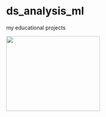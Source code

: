# ds_analysis_ml

my educational projects

<div>
  <img src="https://media1.giphy.com/media/v1.Y2lkPTc5MGI3NjExbXB4OTVwOGk2Njlia2JlaGFnNGdqaXg5YzZxc3JzNzkyNWNjam1wcSZlcD12MV9pbnRlcm5hbF9naWZfYnlfaWQmY3Q9Zw/qgQUggAC3Pfv687qPC/giphy.webp" width="250" height="200">
<div>
